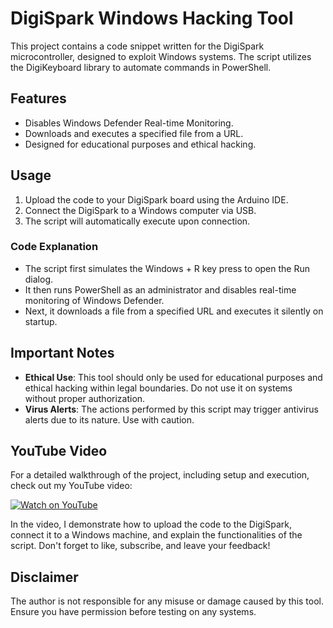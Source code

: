 # DigiSpark Windows Hacking Tool

This project contains a code snippet written for the DigiSpark microcontroller, designed to exploit Windows systems. The script utilizes the DigiKeyboard library to automate commands in PowerShell.

## Features
- Disables Windows Defender Real-time Monitoring.
- Downloads and executes a specified file from a URL.
- Designed for educational purposes and ethical hacking.

## Usage
1. Upload the code to your DigiSpark board using the Arduino IDE.
2. Connect the DigiSpark to a Windows computer via USB.
3. The script will automatically execute upon connection.

### Code Explanation
- The script first simulates the Windows + R key press to open the Run dialog.
- It then runs PowerShell as an administrator and disables real-time monitoring of Windows Defender.
- Next, it downloads a file from a specified URL and executes it silently on startup.

## Important Notes
- **Ethical Use**: This tool should only be used for educational purposes and ethical hacking within legal boundaries. Do not use it on systems without proper authorization.
- **Virus Alerts**: The actions performed by this script may trigger antivirus alerts due to its nature. Use with caution.

## YouTube Video
For a detailed walkthrough of the project, including setup and execution, check out my YouTube video:

[![Watch on YouTube](https://img.youtube.com/vi/RmiWn_XhvTg/maxresdefault.jpg)](https://youtu.be/RmiWn_XhvTg)


In the video, I demonstrate how to upload the code to the DigiSpark, connect it to a Windows machine, and explain the functionalities of the script. Don't forget to like, subscribe, and leave your feedback!

## Disclaimer
The author is not responsible for any misuse or damage caused by this tool. Ensure you have permission before testing on any systems.
